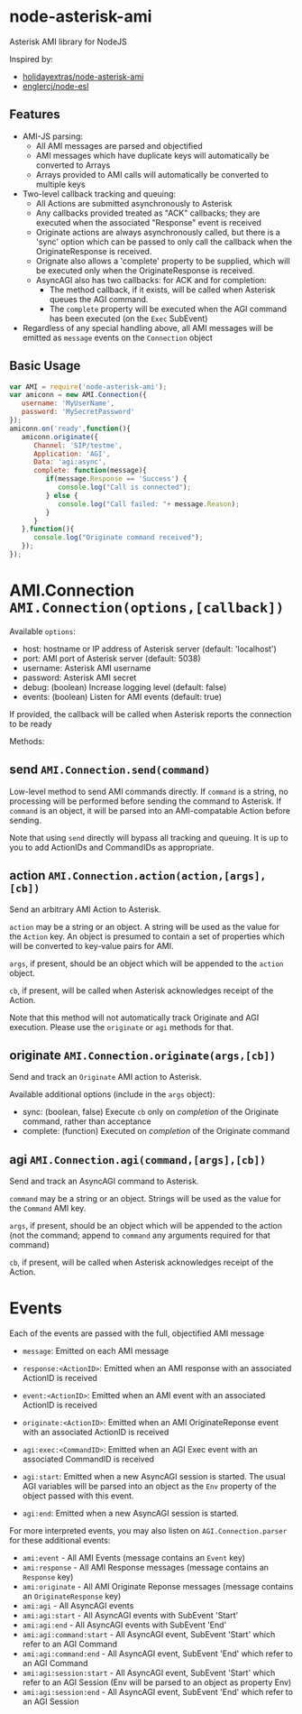 node-asterisk-ami
=================

Asterisk AMI library for NodeJS

Inspired by:
* [holidayextras/node-asterisk-ami](https://github.com/holidayextras/node-asterisk-ami)
* [englercj/node-esl](https://github.com/englercj/node-esl)

Features
--------

* AMI-JS parsing:
   * All AMI messages are parsed and objectified
   * AMI messages which have duplicate keys will automatically be converted to Arrays
   * Arrays provided to AMI calls will automatically be converted to multiple keys
* Two-level callback tracking and queuing:
   * All Actions are submitted asynchronously to Asterisk
   * Any callbacks provided treated as "ACK" callbacks; they are executed when the associated "Response" event is received
   * Originate actions are always asynchronously called, but there is a 'sync' option which can be passed to only call the callback when the OriginateResponse is received.
   * Orignate also allows a 'complete' property to be supplied, which will be executed only when the OriginateResponse is received.
   * AsyncAGI also has two callbacks: for ACK and for completion:
      * The method callback, if it exists, will be called when Asterisk queues the AGI command.
      * The `complete` property will be executed when the AGI command has been executed (on the `Exec` SubEvent)
* Regardless of any special handling above, all AMI messages will be emitted as `message` events on the `Connection` object

Basic Usage
-----------

```Javascript
var AMI = require('node-asterisk-ami');
var amiconn = new AMI.Connection({
   username: 'MyUserName',
   password: 'MySecretPassword'
});
amiconn.on('ready',function(){
   amiconn.originate({
      Channel: 'SIP/testme',
      Application: 'AGI',
      Data: 'agi:async',
      complete: function(message){
         if(message.Response == 'Success') {
            console.log("Call is connected");
         } else {
            console.log("Call failed: "+ message.Reason);
         }
      }
   },function(){
      console.log("Originate command received");
   });
});
```

AMI.Connection `AMI.Connection(options,[callback])`
===================================================

Available `options`:
* host: hostname or IP address of Asterisk server (default: 'localhost')
* port: AMI port of Asterisk server (default: 5038)
* username:  Asterisk AMI username
* password:  Asterisk AMI secret
* debug: (boolean) Increase logging level (default: false)
* events: (boolean) Listen for AMI events (default: true)

If provided, the callback will be called when Asterisk reports the connection to be ready

Methods:

send `AMI.Connection.send(command)`
-----------------------------------

Low-level method to send AMI commands directly.  If `command` is a string, no processing will be performed before sending the command to Asterisk.  If `command` is an object, it will be parsed into an AMI-compatable Action before sending.

Note that using `send` directly will bypass all tracking and queuing.  It is up to you to add ActionIDs and CommandIDs as appropriate.

action `AMI.Connection.action(action,[args],[cb])`
------

Send an arbitrary AMI Action to Asterisk.

`action` may be a string or an object.  A string will be used as the value for the `Action` key.  An object is presumed to contain a set of properties which will be converted to key-value pairs for AMI.

`args`, if present, should be an object which will be appended to the `action` object.

`cb`, if present, will be called when Asterisk acknowledges receipt of the Action.

Note that this method will not automatically track Originate and AGI execution.  Please use the `originate` or `agi` methods for that.

originate `AMI.Connection.originate(args,[cb])`
---------

Send and track an `Originate` AMI action to Asterisk.

Available additional options (include in the `args` object):
* sync:  (boolean, false) Execute `cb` only on *completion* of the Originate command, rather than acceptance
* complete: (function) Executed on *completion* of the Originate command

agi `AMI.Connection.agi(command,[args],[cb])`
-----

Send and track an AsyncAGI command to Asterisk.

`command` may be a string or an object.  Strings will be used as the value for the `Command` AMI key.

`args`, if present, should be an object which will be appended to the action (not the command; append to `command` any arguments required for that command)

`cb`, if present, will be called when Asterisk acknowledges receipt of the Action.

Events
======

Each of the events are passed with the full, objectified AMI message

* `message`: Emitted on each AMI message

* `response:<ActionID>`: Emitted when an AMI response with an associated ActionID is received

* `event:<ActionID>`: Emitted when an AMI event with an associated ActionID is received

* `originate:<ActionID>`: Emitted when an AMI OriginateReponse event with an associated ActionID is received

* `agi:exec:<CommandID>`: Emitted when an AGI Exec event with an associated CommandID is received

* `agi:start`: Emitted when a new AsyncAGI session is started.  The usual AGI variables will be parsed into an object as the `Env` property of the object passed with this event.

* `agi:end`: Emitted when a new AsyncAGI session is started.

For more interpreted events, you may also listen on `AGI.Connection.parser` for these additional events:
* `ami:event` - All AMI Events (message contains an `Event` key)
* `ami:response` - All AMI Response messages (message contains an `Response` key)
* `ami:originate` - All AMI Originate Reponse messages (message contains an `OriginateResponse` key)
* `ami:agi` - All AsyncAGI events
* `ami:agi:start` - All AsyncAGI events with SubEvent 'Start'
* `ami:agi:end` - All AsyncAGI events with SubEvent 'End'
* `ami:agi:command:start` - All AsyncAGI event, SubEvent 'Start' which refer to an AGI Command
* `ami:agi:command:end` - All AsyncAGI event, SubEvent 'End' which refer to an AGI Command
* `ami:agi:session:start` - All AsyncAGI event, SubEvent 'Start' which refer to an AGI Session (Env will be parsed to an object as property Env)
* `ami:agi:session:end` - All AsyncAGI event, SubEvent 'End' which refer to an AGI Session
